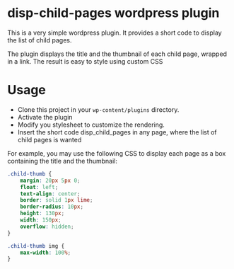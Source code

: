 # disp-child-pages wordpress plugin

This is a very simple wordpress plugin. It provides a short code to display the
list of child pages.

The plugin displays the title and the thumbnail of each child page, wrapped in a
link. The result is easy to style using custom CSS

# Usage

- Clone this project in your `wp-content/plugins` directory.  
- Activate the plugin
- Modify you stylesheet to customize the rendering.
- Insert the short code disp_child_pages in any page, where the list of child
pages is wanted

For example, you may use the following CSS to display each page as a box
containing the title and the thumbnail:

```css
.child-thumb {
	margin: 20px 5px 0;
	float: left;
	text-align: center;
	border: solid 1px lime;
	border-radius: 10px;
	height: 130px;
	width: 150px;
	overflow: hidden;
}

.child-thumb img {
	max-width: 100%;
}
```
